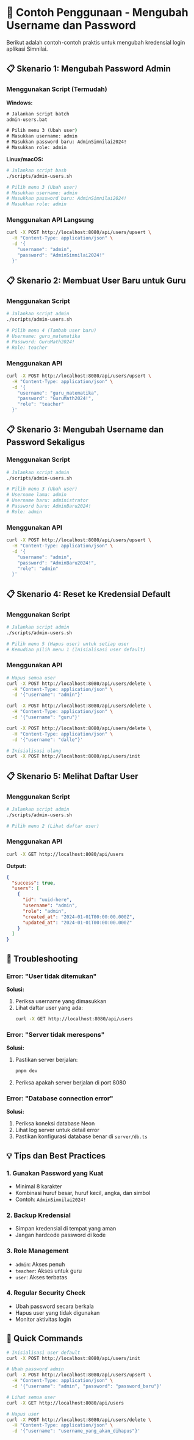 # 🎯 Contoh Penggunaan - Mengubah Username dan Password

Berikut adalah contoh-contoh praktis untuk mengubah kredensial login aplikasi Simnilai.

## 📋 Skenario 1: Mengubah Password Admin

### Menggunakan Script (Termudah)

**Windows:**
```cmd
# Jalankan script batch
admin-users.bat

# Pilih menu 3 (Ubah user)
# Masukkan username: admin
# Masukkan password baru: AdminSimnilai2024!
# Masukkan role: admin
```

**Linux/macOS:**
```bash
# Jalankan script bash
./scripts/admin-users.sh

# Pilih menu 3 (Ubah user)
# Masukkan username: admin
# Masukkan password baru: AdminSimnilai2024!
# Masukkan role: admin
```

### Menggunakan API Langsung

```bash
curl -X POST http://localhost:8080/api/users/upsert \
  -H "Content-Type: application/json" \
  -d '{
    "username": "admin",
    "password": "AdminSimnilai2024!"
  }'
```

## 📋 Skenario 2: Membuat User Baru untuk Guru

### Menggunakan Script

```bash
# Jalankan script admin
./scripts/admin-users.sh

# Pilih menu 4 (Tambah user baru)
# Username: guru_matematika
# Password: GuruMath2024!
# Role: teacher
```

### Menggunakan API

```bash
curl -X POST http://localhost:8080/api/users/upsert \
  -H "Content-Type: application/json" \
  -d '{
    "username": "guru_matematika",
    "password": "GuruMath2024!",
    "role": "teacher"
  }'
```

## 📋 Skenario 3: Mengubah Username dan Password Sekaligus

### Menggunakan Script

```bash
# Jalankan script admin
./scripts/admin-users.sh

# Pilih menu 3 (Ubah user)
# Username lama: admin
# Username baru: administrator
# Password baru: AdminBaru2024!
# Role: admin
```

### Menggunakan API

```bash
curl -X POST http://localhost:8080/api/users/upsert \
  -H "Content-Type: application/json" \
  -d '{
    "username": "admin",
    "password": "AdminBaru2024!",
    "role": "admin"
  }'
```

## 📋 Skenario 4: Reset ke Kredensial Default

### Menggunakan Script

```bash
# Jalankan script admin
./scripts/admin-users.sh

# Pilih menu 5 (Hapus user) untuk setiap user
# Kemudian pilih menu 1 (Inisialisasi user default)
```

### Menggunakan API

```bash
# Hapus semua user
curl -X POST http://localhost:8080/api/users/delete \
  -H "Content-Type: application/json" \
  -d '{"username": "admin"}'

curl -X POST http://localhost:8080/api/users/delete \
  -H "Content-Type: application/json" \
  -d '{"username": "guru"}'

curl -X POST http://localhost:8080/api/users/delete \
  -H "Content-Type: application/json" \
  -d '{"username": "dalle"}'

# Inisialisasi ulang
curl -X POST http://localhost:8080/api/users/init
```

## 📋 Skenario 5: Melihat Daftar User

### Menggunakan Script

```bash
# Jalankan script admin
./scripts/admin-users.sh

# Pilih menu 2 (Lihat daftar user)
```

### Menggunakan API

```bash
curl -X GET http://localhost:8080/api/users
```

**Output:**
```json
{
  "success": true,
  "users": [
    {
      "id": "uuid-here",
      "username": "admin",
      "role": "admin",
      "created_at": "2024-01-01T00:00:00.000Z",
      "updated_at": "2024-01-01T00:00:00.000Z"
    }
  ]
}
```

## 🔧 Troubleshooting

### Error: "User tidak ditemukan"

**Solusi:**
1. Periksa username yang dimasukkan
2. Lihat daftar user yang ada:
   ```bash
   curl -X GET http://localhost:8080/api/users
   ```

### Error: "Server tidak merespons"

**Solusi:**
1. Pastikan server berjalan:
   ```bash
   pnpm dev
   ```
2. Periksa apakah server berjalan di port 8080

### Error: "Database connection error"

**Solusi:**
1. Periksa koneksi database Neon
2. Lihat log server untuk detail error
3. Pastikan konfigurasi database benar di `server/db.ts`

## 💡 Tips dan Best Practices

### 1. Gunakan Password yang Kuat
- Minimal 8 karakter
- Kombinasi huruf besar, huruf kecil, angka, dan simbol
- Contoh: `AdminSimnilai2024!`

### 2. Backup Kredensial
- Simpan kredensial di tempat yang aman
- Jangan hardcode password di kode

### 3. Role Management
- `admin`: Akses penuh
- `teacher`: Akses untuk guru
- `user`: Akses terbatas

### 4. Regular Security Check
- Ubah password secara berkala
- Hapus user yang tidak digunakan
- Monitor aktivitas login

## 🚀 Quick Commands

```bash
# Inisialisasi user default
curl -X POST http://localhost:8080/api/users/init

# Ubah password admin
curl -X POST http://localhost:8080/api/users/upsert \
  -H "Content-Type: application/json" \
  -d '{"username": "admin", "password": "password_baru"}'

# Lihat semua user
curl -X GET http://localhost:8080/api/users

# Hapus user
curl -X POST http://localhost:8080/api/users/delete \
  -H "Content-Type: application/json" \
  -d '{"username": "username_yang_akan_dihapus"}'
```
